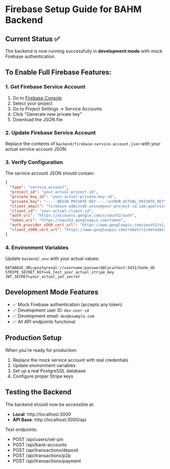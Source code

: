# Firebase Setup Guide for BAHM Backend

## Current Status ✅
The backend is now running successfully in **development mode** with mock Firebase authentication.

## To Enable Full Firebase Features:

### 1. Get Firebase Service Account
1. Go to [Firebase Console](https://console.firebase.google.com)
2. Select your project
3. Go to Project Settings → Service Accounts
4. Click "Generate new private key"
5. Download the JSON file

### 2. Update Firebase Service Account
Replace the contents of `backend/firebase-service-account.json` with your actual service account JSON.

### 3. Verify Configuration
The service account JSON should contain:
```json
{
  "type": "service_account",
  "project_id": "your-actual-project-id",
  "private_key_id": "your-actual-private-key-id",
  "private_key": "-----BEGIN PRIVATE KEY-----\nYOUR_ACTUAL_PRIVATE_KEY\n-----END PRIVATE KEY-----\n",
  "client_email": "firebase-adminsdk-xxxxx@your-project-id.iam.gserviceaccount.com",
  "client_id": "your-actual-client-id",
  "auth_uri": "https://accounts.google.com/o/oauth2/auth",
  "token_uri": "https://oauth2.googleapis.com/token",
  "auth_provider_x509_cert_url": "https://www.googleapis.com/oauth2/v1/certs",
  "client_x509_cert_url": "https://www.googleapis.com/robot/v1/metadata/x509/firebase-adminsdk-xxxxx%40your-project-id.iam.gserviceaccount.com"
}
```

### 4. Environment Variables
Update `backend/.env` with your actual values:
```
DATABASE_URL=postgresql://username:password@localhost:5432/bahm_db
STRIPE_SECRET_KEY=sk_test_your_actual_stripe_key
JWT_SECRET=your_actual_jwt_secret
```

## Development Mode Features
- ✅ Mock Firebase authentication (accepts any token)
- ✅ Development user ID: `dev-user-id`
- ✅ Development email: `dev@example.com`
- ✅ All API endpoints functional

## Production Setup
When you're ready for production:
1. Replace the mock service account with real credentials
2. Update environment variables
3. Set up a real PostgreSQL database
4. Configure proper Stripe keys

## Testing the Backend
The backend should now be accessible at:
- **Local**: http://localhost:3000
- **API Base**: http://localhost:3000/api

Test endpoints:
- POST /api/users/set-pin
- POST /api/bank-accounts
- POST /api/transactions/deposit
- POST /api/transactions/p2p
- POST /api/transactions/payment
